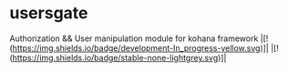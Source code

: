 # usersgate
Authorization &amp;&amp; User manipulation module for kohana framework
|[!(https://img.shields.io/badge/development-In_progress-yellow.svg)]|
|[!(https://img.shields.io/badge/stable-none-lightgrey.svg)]|
